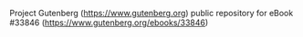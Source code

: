 Project Gutenberg (https://www.gutenberg.org) public repository for eBook #33846 (https://www.gutenberg.org/ebooks/33846)
